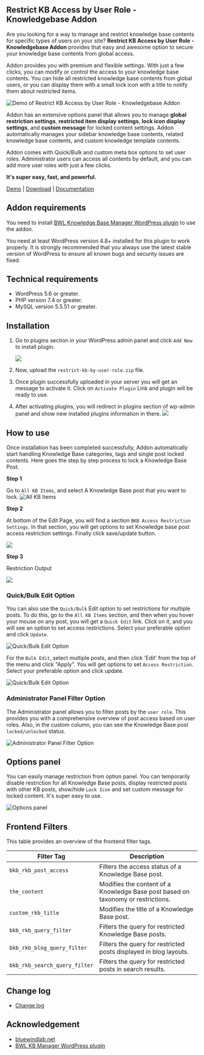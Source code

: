 ## Restrict KB Access by User Role - Knowledgebase Addon

Are you looking for a way to manage and restrict knowledge base contents for specific types of users on your site? **Restrict KB Access by User Role - Knowledgebase Addon** provides that easy and awesome option to secure your knowledge base contents from global access.

Addon provides you with premium and flexible settings. With just a few clicks, you can modify or control the access to your knowledge base contents. You can hide all restricted knowledge base contents from global users, or you can display them with a small lock icon with a title to notify them about restricted items.

![Demo of Restrict KB Access by User Role - Knowledgebase Addon](https://xenioushk.github.io/docs-plugins-addon/bkbm-addon/rkb/screenshot/01_templify_kb.png)

Addon has an extensive options panel that allows you to manage **global restriction settings**, **restricted item display settings**, **lock icon display settings**, and **custom message** for locked content settings. Addon automatically manages your sidebar knowledge base contents, related knowledge base contents, and custom knowledge template contents.

Addon comes with Quick/Bulk and custom meta box options to set user roles. Administrator users can access all contents by default, and you can add more user roles with just a few clicks.

**It's super easy, fast, and powerful.**

[Demo](https://projects.bluewindlab.net/wpplugin/bkbm/) | [Download](https://bluewindlab.net/portfolio/restrict-kb-access-by-user-role-bwl-knowledge-base-manager-addon/) | [Documentation](https://xenioushk.github.io/docs-plugins-addon/bkbm-addon/rkb/index.html)

## Addon requirements

You need to install [BWL Knowledge Base Manager WordPress plugin](https://1.envato.market/bkbm-wp) to use the addon.

You need at least WordPress version 4.8+ installed for this plugin to work properly. It is strongly recommended that you always use the latest stable version of WordPress to ensure all known bugs and security issues are fixed.

## Technical requirements

- WordPress 5.6 or greater.
- PHP version 7.4 or greater.
- MySQL version 5.5.51 or greater.

## Installation

1. Go to plugins section in your WordPress admin panel and click `Add New` to install plugin.

   ![](https://xenioushk.github.io/docs-plugins-addon/bkbm-addon/rkb/screenshot/install-plugins-process.png)

2. Now, upload the `restrict-kb-by-user-role.zip` file.

3. Once plugin successfully uploaded in your server you will get an message to activate it. Click on `Activate Plugin` Link and plugin will be ready to use.

4. After activating plugins, you will redirect in plugins section of wp-admin panel and show new installed plugins information in there.
   ![](https://xenioushk.github.io/docs-plugins-addon/bkbm-addon/rkb/screenshot/installation.png)

## How to use

Once installation has been completed successfully, Addon automatically start handling Knowledge Base categories, tags and single post locked contents. Here goes the step by step process to lock a Knowledge Base Post.

**Step 1**

Go to `All KB Items`, and select A Knowledge Base post that you want to lock.
![All KB Items](https://xenioushk.github.io/docs-plugins-addon/bkbm-addon/rkb/screenshot/02_step_01_select_post_for_lock.png)

**Step 2**

At bottom of the Edit Page, you will find a section `BKB Access Restriction Settings`. In that section, you will get options to set Knowledge base post access restriction settings. Finally click save/update button.

![](https://xenioushk.github.io/docs-plugins-addon/bkbm-addon/rkb/screenshot/02_step_02_set_user_role.png)

**Step 3**

Restriction Output

![](https://xenioushk.github.io/docs-plugins-addon/bkbm-addon/rkb/screenshot/02_step_03_restriction_output.png)

### Quick/Bulk Edit Option

You can also use the `Quick/Bulk` Edit option to set restrictions for multiple posts. To do this, go to the `All KB Items` section, and then when you hover your mouse on any post, you will get a `Quick Edit` link. Click on it, and you will see an option to set access restrictions. Select your preferable option and click `Update`.

![Quick/Bulk Edit Option](https://xenioushk.github.io/docs-plugins-addon/bkbm-addon/rkb/screenshot/02_04_quick_edit.png)

For the `Bulk Edit`, select multiple posts, and then click 'Edit' from the top of the menu and click "Apply". You will get options to set `Access Restriction`. Select your preferable option and click update.

![Quick/Bulk Edit Option](https://xenioushk.github.io/docs-plugins-addon/bkbm-addon/rkb/screenshot/02_05_bulk_edit.png)

### Administrator Panel Filter Option

The Administrator panel allows you to filter posts by the `user role`. This provides you with a comprehensive overview of post access based on user roles. Also, in the custom column, you can see the Knowledge Base post `locked/unlocked` status.

![Administrator Panel Filter Option](https://xenioushk.github.io/docs-plugins-addon/bkbm-addon/rkb/screenshot/02_06_post_filter.png)

## Options panel

You can easily manage restriction from option panel. You can temporarily disable restriction for all Knowledge Base posts, display restricted posts with other KB posts, show/hide `Lock Icon` and set custom message for locked content. It's super easy to use.

![Options panel](https://xenioushk.github.io/docs-plugins-addon/bkbm-addon/rkb/screenshot/03_option_panel_output.png)

## Frontend Filters

This table provides an overview of the frontend filter tags.

| **Filter Tag**                | **Description**                                                                  |
| ----------------------------- | -------------------------------------------------------------------------------- |
| `bkb_rkb_post_access`         | Filters the access status of a Knowledge Base post.                              |
| `the_content`                 | Modifies the content of a Knowledge Base post based on taxonomy or restrictions. |
| `custom_rkb_title`            | Modifies the title of a Knowledge Base post.                                     |
| `bkb_rkb_query_filter`        | Filters the query for restricted Knowledge Base posts.                           |
| `bkb_rkb_blog_query_filter`   | Filters the query for restricted posts displayed in blog layouts.                |
| `bkb_rkb_search_query_filter` | Filters the query for restricted posts in search results.                        |

## Change log

- [Change log](https://xenioushk.github.io/docs-plugins-addon/bkbm-addon/rkb/index.html#changelog)

## Acknowledgement

- [bluewindlab.net](https://bluewindlab.net)
- [BWL KB Manager WordPress plugin](https://1.envato.market/bkbm-wp)
